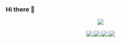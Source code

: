 ### Hi there 👋

<!--
**syw2014/syw2014** is a ✨ _special_ ✨ repository because its `README.md` (this file) appears on your GitHub profile.

Here are some ideas to get you started:

- 🔭 I’m currently working on ...
- 🌱 I’m currently learning ...
- 👯 I’m looking to collaborate on ...
- 🤔 I’m looking for help with ...
- 💬 Ask me about ...
- 📫 How to reach me: ...
- 😄 Pronouns: ...
- ⚡ Fun fact: ...
-->
<div align="center">
  <p>

  <a href="https://github.com/syw2014">

  <img src="https://github-readme-stats.vercel.app/api?username=syw2014&show_icons=true&theme=default&hide=contribs,issues" />

  </a>
  
  </p>

<a href="https://github.com/syw2014/query-suggestion.git">
  <img align="center" src="https://github-readme-stats.vercel.app/api/pin/?username=syw2014&repo=query-suggestion&cache_seconds=18000&theme=default_repocard" />
</a>
 
<a href="https://github.com/syw2014/Speech-Processing.git">
  <img align="center" src="https://github-readme-stats.vercel.app/api/pin/?username=syw2014&repo=Speech-Processing&cache_seconds=18000&theme=default_repocard" />
</a>

<a href="https://github.com/syw2014/DeepNLP-models.git">
  <img align="center" src="https://github-readme-stats.vercel.app/api/pin/?username=syw2014&repo=DeepNLP-models&cache_seconds=18000&theme=default_repocard" />
</a>
 
 <a href="https://github.com/syw2014/NLP-SentimentAnalysis.git">
  <img align="center" src="https://github-readme-stats.vercel.app/api/pin/?username=syw2014&repo=NLP-SentimentAnalysis&cache_seconds=18000&theme=default_repocard" />
</a>
 
</div>
